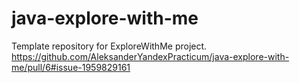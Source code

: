 # java-explore-with-me
Template repository for ExploreWithMe project.
https://github.com/AleksanderYandexPracticum/java-explore-with-me/pull/6#issue-1959829161
